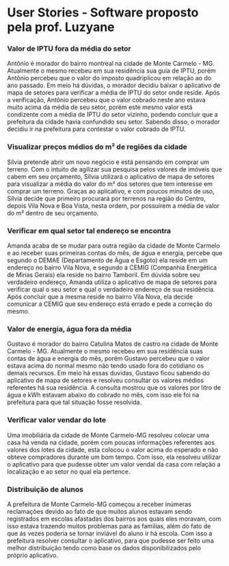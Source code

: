 # User Stories - Software proposto pela prof. Luzyane

### Valor de IPTU fora da média do setor

Antônio é morador do bairro montreal na cidade de Monte Carmelo - MG. 
Atualmente o mesmo recebeu em sua residência sua guia de IPTU, porém Antônio percebeu que o valor do imposto quadriplicou em relação ao do ano passado. Em meio há dúvidas, o morador decidiu baixar o aplicativo de mapa de setores para verificar a média de IPTU do setor onde reside. Após a verificação, Antônio percebeu que o valor cobrado neste ano estava muito acima da média de seu setor, porém este mesmo valor está condizente com a média de IPTU do setor vizinho, podendo concluir que a prefeitura da cidade havia confundido seu setor.
Sabendo disso, o morador decidiu ir na prefeitura para contestar o valor cobrado de IPTU.

### Visualizar preços médios do m² de regiões da cidade

Sílvia pretende abrir um novo negócio e está pensando em comprar um terreno. 
Com o intuito de agilizar sua pesquisa pelos valores de imóveis que cabem em seu orçamento, Sílvia utilizará o aplicativo de mapa de setores para visualizar a média do valor do m² dos setores que tem interesse em comprar um terreno.
Graças ao aplicativo, e com poucos minutos de uso, Sílvia decide que primeiro procurará por terrenos na região do Centro, depois Vila Nova e Boa Vista, nesta ordem, por possuírem a média de valor do m² dentro de seu orçamento.

### Verificar em qual setor tal endereço se encontra

Amanda acaba de se mudar para outra região da cidade de Monte Carmelo e ao receber suas primeiras contas do mês, de água e energia, percebe que segundo o DEMAE (Departamento de Água e Esgoto) ela reside em um endereço no bairro Vila Nova, e segundo a CEMIG (Companhia Energética de Minas Gerais) ela reside no bairro Tamboril.
Em dúvida sobre seu verdadeiro endereço, Amanda utiliza o aplicativo de mapa de setores para verificar qual o seu setor e qual o verdadeiro endereço de sua residência. Após concluir que a mesma reside no bairro Vila Nova, ela decide comunicar a CEMIG que seu endereço está errado e pede a correção do mesmo.

### Valor de energia, água fora da média

Gustavo é morador do bairro Catulina Matos de castro na cidade de Monte Carmelo - MG.
Atualmente o mesmo recebeu em sua residência suas contas de água e energia do mês, porém Gustavo percebeu que o valor estava acima do normal mesmo não tendo usado fora do cotidiano os demais recursos. Em meio há essas duvidas, Gustavo ficou sabendo do aplicativo de mapa de setores e resolveu consultar os valores médios referentes há sua residência. A consulta mostrou que os valores por litro de água e kWh estavam abaixo do cobrado no mês, com isso ele foi na prefeitura para que tal situação fosse resolvida.

### Verificar valor vendar do lote

Uma imobiliária da cidade de Monte Carmelo-MG resolveu colocar uma casa há venda na cidade, porém com poucas informações referentes aos valores dos lotes da cidade, esta colocou o valor acima do esperado e não obteve compradores durante um bom tempo.
Com isso, ela resolveu utilizar o aplicativo para que pudesse obter um valor vendal da casa com relação a localização e ao setor no qual ela pertence.

### Distribuição de alunos

A prefeitura de Monte Carmelo-MG começou a receber inúmeras reclamações devido ao fato de que muitos alunos estavam sendo registrados em escolas afastadas dos bairros aos quais eles moravam, com isso estava trazendo muitos problemas para as familias, além do fato de que ás vezes poderia se tornar inviável do aluno ir há escola.
Com isso a prefeitura resolver consultar o aplicativo, para que pudesse ser feito uma melhor distribuição tendo como base os dados disponibilizados pelo próprio aplicativo.
